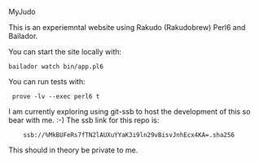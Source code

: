 MyJudo

This is an experiemntal website using Rakudo (Rakudobrew) Perl6 and Bailador.

You can start the site locally with: 
```
bailador watch bin/app.pl6
```

You can run tests with:
```
 prove -lv --exec perl6 t
```

I am currently exploring using git-ssb to host the development of this
so bear with me. :-)
The ssb link for this repo is: 
```
    ssb://%MkBUFeRs7fTN2lAUXuYYaK3i9ln29vBisvJnhEcx4KA=.sha256
```
This should in theory be private to me.    